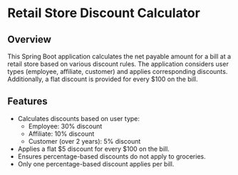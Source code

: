 # Retail Store Discount Calculator

## Overview

This Spring Boot application calculates the net payable amount for a bill at a retail store based on various discount rules. The application considers user types (employee, affiliate, customer) and applies corresponding discounts. Additionally, a flat discount is provided for every $100 on the bill. 

## Features

- Calculates discounts based on user type:
  - Employee: 30% discount
  - Affiliate: 10% discount
  - Customer (over 2 years): 5% discount
- Applies a flat $5 discount for every $100 on the bill.
- Ensures percentage-based discounts do not apply to groceries.
- Only one percentage-based discount applies per bill.
